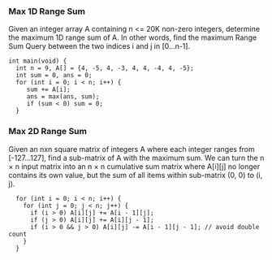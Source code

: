 ### Max 1D Range Sum
Given an integer array A containing n <= 20K non-zero integers, determine the maximum 1D range sum of A. In other words, find the maximum Range Sum Query between the two indices i and j in [0...n-1]. 
```
int main(void) {
  int n = 9, A[] = {4, -5, 4, -3, 4, 4, -4, 4, -5};
  int sum = 0, ans = 0;
  for (int i = 0; i < n; i++) {
     sum += A[i];
     ans = max(ans, sum);
     if (sum < 0) sum = 0;
  }
```

### Max 2D Range Sum
Given an nxn square matrix of integers A where each integer ranges from [-127...127], find a sub-matrix of A with the maximum sum.
We can turn the n × n input matrix into an n × n cumulative sum matrix where A[i][j] no longer contains its own value, but the sum of all items within sub-matrix (0, 0) to (i, j).
```
  for (int i = 0; i < n; i++) {
    for (int j = 0; j < n; j++) {
      if (i > 0) A[i][j] += A[i - 1][j]; 
      if (j > 0) A[i][j] += A[i][j - 1]; 
      if (i > 0 && j > 0) A[i][j] -= A[i - 1][j - 1]; // avoid double count
    }
  }
```

